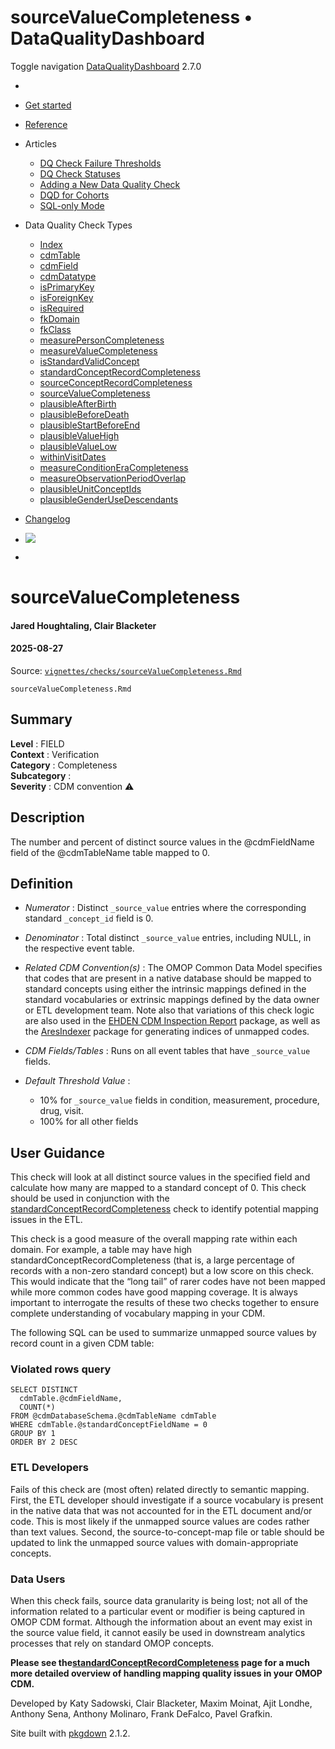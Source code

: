 # sourceValueCompleteness • DataQualityDashboard

Toggle navigation [DataQualityDashboard](../../index.html) 2.7.0

  * [ ](../../index.html)
  * [Get started](../../articles/DataQualityDashboard.html)
  * [Reference](../../reference/index.html)
  * Articles 
    * [DQ Check Failure Thresholds](../../articles/Thresholds.html)
    * [DQ Check Statuses](../../articles/CheckStatusDefinitions.html)
    * [Adding a New Data Quality Check](../../articles/AddNewCheck.html)
    * [DQD for Cohorts](../../articles/DqdForCohorts.html)
    * [SQL-only Mode](../../articles/SqlOnly.html)
  * Data Quality Check Types 
    * [Index](../../articles/checkIndex.html)
    * [cdmTable](../../articles/checks/cdmTable.html)
    * [cdmField](../../articles/checks/cdmField.html)
    * [cdmDatatype](../../articles/checks/cdmDatatype.html)
    * [isPrimaryKey](../../articles/checks/isPrimaryKey.html)
    * [isForeignKey](../../articles/checks/isForeignKey.html)
    * [isRequired](../../articles/checks/isRequired.html)
    * [fkDomain](../../articles/checks/fkDomain.html)
    * [fkClass](../../articles/checks/fkClass.html)
    * [measurePersonCompleteness](../../articles/checks/measurePersonCompleteness.html)
    * [measureValueCompleteness](../../articles/checks/measureValueCompleteness.html)
    * [isStandardValidConcept](../../articles/checks/isStandardValidConcept.html)
    * [standardConceptRecordCompleteness](../../articles/checks/standardConceptRecordCompleteness.html)
    * [sourceConceptRecordCompleteness](../../articles/checks/sourceConceptRecordCompleteness.html)
    * [sourceValueCompleteness](../../articles/checks/sourceValueCompleteness.html)
    * [plausibleAfterBirth](../../articles/checks/plausibleAfterBirth.html)
    * [plausibleBeforeDeath](../../articles/checks/plausibleBeforeDeath.html)
    * [plausibleStartBeforeEnd](../../articles/checks/plausibleStartBeforeEnd.html)
    * [plausibleValueHigh](../../articles/checks/plausibleValueHigh.html)
    * [plausibleValueLow](../../articles/checks/plausibleValueLow.html)
    * [withinVisitDates](../../articles/checks/withinVisitDates.html)
    * [measureConditionEraCompleteness](../../articles/checks/measureConditionEraCompleteness.html)
    * [measureObservationPeriodOverlap](../../articles/checks/measureObservationPeriodOverlap.html)
    * [plausibleUnitConceptIds](../../articles/checks/plausibleUnitConceptIds.html)
    * [plausibleGenderUseDescendants](../../articles/checks/plausibleGenderUseDescendants.html)
  * [Changelog](../../news/index.html)


  * [![](https://ohdsi.github.io/Hades/images/hadesMini.png)](https://ohdsi.github.io/Hades)
  * [ ](https://github.com/OHDSI/DataQualityDashboard/)



# sourceValueCompleteness

#### Jared Houghtaling, Clair Blacketer

#### 2025-08-27

Source: [`vignettes/checks/sourceValueCompleteness.Rmd`](https://github.com/OHDSI/DataQualityDashboard/blob/HEAD/vignettes/checks/sourceValueCompleteness.Rmd)

`sourceValueCompleteness.Rmd`

## Summary

**Level** : FIELD  
**Context** : Verification  
**Category** : Completeness  
**Subcategory** :  
**Severity** : CDM convention ⚠

## Description

The number and percent of distinct source values in the @cdmFieldName field of the @cdmTableName table mapped to 0.

## Definition

  * _Numerator_ : Distinct `_source_value` entries where the corresponding standard `_concept_id` field is 0.
  * _Denominator_ : Total distinct `_source_value` entries, including NULL, in the respective event table.
  * _Related CDM Convention(s)_ : The OMOP Common Data Model specifies that codes that are present in a native database should be mapped to standard concepts using either the intrinsic mappings defined in the standard vocabularies or extrinsic mappings defined by the data owner or ETL development team. Note also that variations of this check logic are also used in the [EHDEN CDM Inspection Report](https://github.com/EHDEN/CdmInspection) package, as well as the [AresIndexer](https://github.com/OHDSI/AresIndexer) package for generating indices of unmapped codes.  

  * _CDM Fields/Tables_ : Runs on all event tables that have `_source_value` fields.
  * _Default Threshold Value_ : 
    * 10% for `_source_value` fields in condition, measurement, procedure, drug, visit.
    * 100% for all other fields



## User Guidance

This check will look at all distinct source values in the specified field and calculate how many are mapped to a standard concept of 0. This check should be used in conjunction with the [standardConceptRecordCompleteness](standardConceptRecordCompleteness.html) check to identify potential mapping issues in the ETL.  


This check is a good measure of the overall mapping rate within each domain. For example, a table may have high standardConceptRecordCompleteness (that is, a large percentage of records with a non-zero standard concept) but a low score on this check. This would indicate that the “long tail” of rarer codes have not been mapped while more common codes have good mapping coverage. It is always important to interrogate the results of these two checks together to ensure complete understanding of vocabulary mapping in your CDM.

The following SQL can be used to summarize unmapped source values by record count in a given CDM table:

### Violated rows query
    
    
    SELECT DISTINCT 
      cdmTable.@cdmFieldName,
      COUNT(*)
    FROM @cdmDatabaseSchema.@cdmTableName cdmTable
    WHERE cdmTable.@standardConceptFieldName = 0
    GROUP BY 1
    ORDER BY 2 DESC

### ETL Developers

Fails of this check are (most often) related directly to semantic mapping. First, the ETL developer should investigate if a source vocabulary is present in the native data that was not accounted for in the ETL document and/or code. This is most likely if the unmapped source values are codes rather than text values. Second, the source-to-concept-map file or table should be updated to link the unmapped source values with domain-appropriate concepts.

### Data Users

When this check fails, source data granularity is being lost; not all of the information related to a particular event or modifier is being captured in OMOP CDM format. Although the information about an event may exist in the source value field, it cannot easily be used in downstream analytics processes that rely on standard OMOP concepts.

**Please see the[standardConceptRecordCompleteness](standardConceptRecordCompleteness.html) page for a much more detailed overview of handling mapping quality issues in your OMOP CDM.**

Developed by Katy Sadowski, Clair Blacketer, Maxim Moinat, Ajit Londhe, Anthony Sena, Anthony Molinaro, Frank DeFalco, Pavel Grafkin.

Site built with [pkgdown](https://pkgdown.r-lib.org/) 2.1.2.

